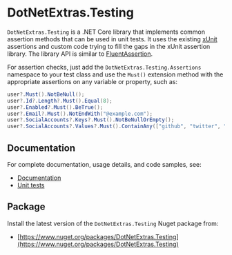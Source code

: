 # DotNetExtras.Testing

`DotNetExtras.Testing` is a .NET Core library that implements common assertion methods that can be used in unit tests. It uses the existing [xUnit](https://xunit.net/) assertions and custom code trying to fill the gaps in the xUnit assertion library. The library API is similar to [FluentAssertion](https://fluentassertions.com/).

For assertion checks, just add the `DotNetExtras.Testing.Assertions` namespace to your test class and use the `Must()` extension method with the appropriate assertions on any variable or property, such as:

```csharp
user?.Must().NotBeNull();
user?.Id?.Length?.Must().Equal(8);
user?.Enabled?.Must().BeTrue();
user?.Email?.Must().NotEndWith("@example.com");
user?.SocialAccounts?.Keys?.Must().NotBeNullOrEmpty();
user?.SocialAccounts?.Values?.Must().ContainAny(["github", "twitter", "facebook"]);
```

## Documentation
For complete documentation, usage details, and code samples, see:

- [Documentation](https://alekdavis.github.io/dotnet-extras-testing)
- [Unit tests](https://github.com/alekdavis/dotnet-extras-testing/tree/main/TestingTests)

## Package
Install the latest version of the `DotNetExtras.Testing` Nuget package from:

- [https://www.nuget.org/packages/DotNetExtras.Testing](https://www.nuget.org/packages/DotNetExtras.Testing)